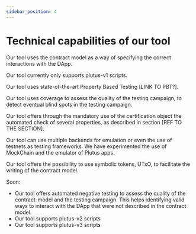 ```yaml
---
sidebar_position: 4
---
```


# Technical capabilities of our tool

Our tool uses the contract model as a way of specifying the correct interactions with the DApp.

Our tool currently only supports plutus-v1 scripts.

Our tool uses state-of-the-art Property Based Testing [LINK TO PBT?].

Our tool uses coverage to assess the quality of the testing campaign, to detect eventual blind spots in the testing campaign.

Our tool offers through the mandatory use of the certification object the automated check of several properties, as described in section [REF TO THE SECTION].

Our tool can use multiple backends for emulation or even the use of testnets as testing frameworks. We have experimented the use of MockChain and the emulator of Plutus apps.

Our tool offers the possibility to use symbolic tokens, UTxO, to facilitate the writing of the contract model.

Soon:

- Our tool offers automated negative testing to assess the quality of the contract-model and the testing campaign. This helps identifying valid ways to interact with the DApp that were not described in the contract model.
- Our tool supports plutus-v2 scripts
- Our tool supports plutus-v3 scripts